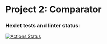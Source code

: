 # Project 2: Comparator
### Hexlet tests and linter status:
[![Actions Status](https://github.com/TasamayaNatalia/java-project-71/actions/workflows/hexlet-check.yml/badge.svg)](https://github.com/TasamayaNatalia/java-project-71/actions)
